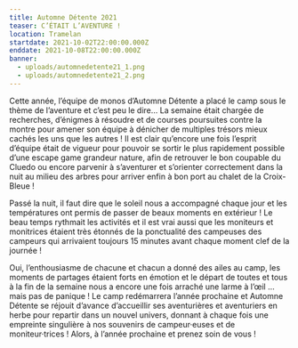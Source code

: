```yaml
---
title: Automne Détente 2021
teaser: C’ÉTAIT L’AVENTURE !
location: Tramelan
startdate: 2021-10-02T22:00:00.000Z
enddate: 2021-10-08T22:00:00.000Z
banner:
  - uploads/automnedetente21_1.png
  - uploads/automnedetente21_2.png
---
```


Cette année, l’équipe de monos d’Automne Détente a placé le camp sous le thème de l’aventure et c’est peu le dire… La semaine était chargée de recherches, d’énigmes à résoudre et de courses poursuites contre la montre pour amener son équipe à dénicher de multiples trésors mieux cachés les uns que les autres ! Il est clair qu’encore une fois l’esprit d’équipe était de vigueur pour pouvoir se sortir le plus rapidement possible d’une escape game grandeur nature, afin de retrouver le bon coupable du Cluedo ou encore parvenir à s’aventurer et s’orienter correctement dans la nuit au milieu des arbres pour arriver enfin à bon port au chalet de la Croix-Bleue !

Passé la nuit, il faut dire que le soleil nous a accompagné chaque jour et les températures ont permis de passer de beaux moments en extérieur ! Le beau temps rythmait les activités et il est vrai aussi que les moniteurs et monitrices étaient très étonnés de la ponctualité des campeuses des campeurs qui arrivaient toujours 15 minutes avant chaque moment clef de la journée !

Oui, l’enthousiasme de chacune et chacun a donné des ailes au camp, les moments de partages étaient forts en émotion et le départ de toutes et tous à la fin de la semaine nous a encore une fois arraché une larme à l’œil … mais pas de panique ! Le camp redémarrera l’année prochaine et Automne Détente se réjouit d’avance d’accueillir ses aventurières et aventuriers en herbe pour repartir dans un nouvel univers, donnant à chaque fois une empreinte singulière à nos souvenirs de campeur·euses et de moniteur·trices ! Alors, à l’année prochaine et prenez soin de vous !
